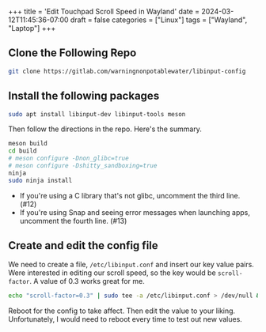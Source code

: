 +++
title = 'Edit Touchpad Scroll Speed in Wayland'
date = 2024-03-12T11:45:36-07:00
draft = false
categories = ["Linux"]
tags = ["Wayland", "Laptop"]
+++

## Clone the Following Repo

```bash
git clone https://gitlab.com/warningnonpotablewater/libinput-config
```

## Install the following packages

```bash
sudo apt install libinput-dev libinput-tools meson
```

Then follow the directions in the repo. Here's the summary.

```bash
meson build
cd build
# meson configure -Dnon_glibc=true
# meson configure -Dshitty_sandboxing=true
ninja
sudo ninja install
```

- If you're using a C library that's not glibc, uncomment the third line. (#12)
- If you're using Snap and seeing error messages when launching apps, uncomment
  the fourth line. (#13)

## Create and edit the config file

We need to create a file, `/etc/libinput.conf` and insert our key value pairs.
Were interested in editing our scroll speed, so the key would be
`scroll-factor`. A value of 0.3 works great for me.

```bash
echo "scroll-factor=0.3" | sudo tee -a /etc/libinput.conf > /dev/null && sudo touch /etc/libinput.conf
```

Reboot for the config to take affect. Then edit the value to your liking.
Unfortunately, I would need to reboot every time to test out new values.
